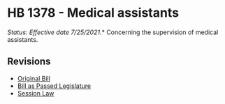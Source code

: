 # HB 1378 - Medical assistants
*Status: Effective date 7/25/2021*.*
Concerning the supervision of medical assistants.

## Revisions
* [Original Bill](1/)
* [Bill as Passed Legislature](1/)
* [Session Law](1/)